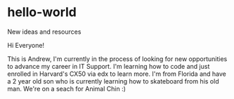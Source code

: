 # hello-world
New ideas and resources

Hi Everyone!

This is Andrew, I'm currently in the process of looking for new opportunities to advance my career in IT Support. I'm learning how to code and just enrolled in Harvard's CX50 via edx to learn more. 
I'm from Florida and have a 2 year old son who is currently learning how to skateboard from his old man. We're on a seach for Animal Chin :)
